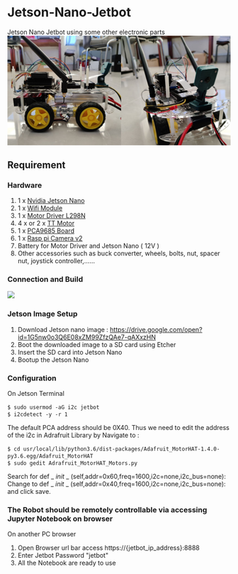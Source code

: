 # Jetson-Nano-Jetbot
Jetson Nano Jetbot using some other electronic parts
![](https://github.com/Phayuth/Jetson-Nano-Jetbot/blob/main/Robot.jpg?raw=true)
## Requirement
### Hardware
1. 1 x [Nvidia Jetson Nano](https://cdn.antratek.nl/media/product/c93/nvidia-jetson-nano-developer-kit-945-13450-0000-100-fb6.jpg)
2. 1 x [Wifi Module](https://ae01.alicdn.com/kf/HTB1xtn8dhiH3KVjSZPfq6xBiVXay.jpg_q90.jpg)
3. 1 x [Motor Driver L298N](https://images-na.ssl-images-amazon.com/images/I/71kN49AetUL._SL1000_.jpg)
4. 4 x or 2 x [TT Motor](https://images-na.ssl-images-amazon.com/images/I/418YctAC26L.jpg)
5. 1 x [PCA9685 Board](https://images-na.ssl-images-amazon.com/images/I/61W%2BeG%2BLigL._AC_SX569_.jpg)
6. 1 x [Rasp pi Camera v2](https://cdn.shopify.com/s/files/1/0176/3274/products/std-camera_1024x.jpg?v=1540885797)
7. Battery for Motor Driver and Jetson Nano ( 12V )
8. Other accessories such as buck converter, wheels, bolts, nut, spacer nut, joystick controller,......
### Connection and Build
![](https://github.com/Phayuth/Jetson-Nano-Jetbot/blob/main/DIY%20Jetbot%20Connection.png?raw=true)
### Jetson Image Setup
1. Download Jetson nano image : https://drive.google.com/open?id=1G5nw0o3Q6E08xZM99ZfzQAe7-qAXxzHN
2. Boot the downloaded image to a SD card using Etcher
3. Insert the SD card into Jetson Nano
4. Bootup the Jetson Nano
### Configuration
On Jetson Terminal
```
$ sudo usermod -aG i2c jetbot
$ i2cdetect -y -r 1
```
The default PCA address should be 0X40. Thus we need to edit the address of the i2c in Adrafruit Library by Navigate to :
```
$ cd usr/local/lib/python3.6/dist-packages/Adafruit_MotorHAT-1.4.0-py3.6.egg/Adafruit_MotorHAT
$ sudo gedit Adrafruit_MotorHAT_Motors.py
```
Search for def _ _init_ _ (self,addr=0x60,freq=1600,i2c=none,i2c_bus=none):\
Change to def _ _init_ _ (self,addr=0x40,freq=1600,i2c=none,i2c_bus=none): and click save.
### The Robot should be remotely controllable via accessing Jupyter Notebook on browser
On another PC browser

1. Open Browser url bar access https://{jetbot_ip_address}:8888
2. Enter Jetbot Password "jetbot"
3. All the Notebook are ready to use
